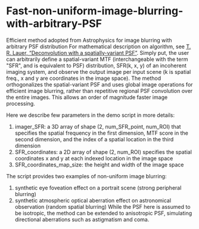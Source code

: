 # Fast-non-uniform-image-blurring-with-arbitrary-PSF
Efficient method adopted from Astrophysics for image blurring with arbitrary PSF distribution
For mathematical description on algorithm, see [T. R. Lauer, “Deconvolution with a spatially-variant PSF”](https://arxiv.org/abs/astro-ph/0208247).
Simply put, the user can arbitrarily define a spatial-variant MTF (interchangeable with the term "SFR", and is equivalent to PSF) distribution, SFR(k, x, y) of an incoherent imaging system, and observe the output image per input scene (k is spatial freq., x and y are coordinates in the image space). The method orthogonalizes the spatial-variant PSF and uses global image operations for efficient image blurring, rather than repetitive regional PSF convolution over the entire images. This allows an order of magnitude faster image processing.

Here we describe few parameters in the demo script in more details:
1. imager_SFR: a 3D array of shape (2, num_SFR_point, num_ROI) that specifies the spatial frequency in the first dimension, MTF score in the second dimension, and the index of a spatial location in the third dimension
2. SFR_coordinates: a 2D array of shape (2, num_ROI) specifies the spatial coordinates x and y at each indexed location in the image space
3. SFR_coordinates_map_size: the height and width of the image space

The script provides two examples of non-uniform image blurring: 
1. synthetic eye foveation effect on a portrait scene (strong peripheral blurring)
2. synthetic atmospheric optical aberration effect on astronomical observation (random spatial blurring) 
While the PSF here is assumed to be isotropic, the method can be extended to anisotropic PSF, simulating directional aberrations such as astigmatism and coma.